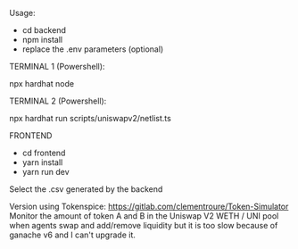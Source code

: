  Usage:

 - cd backend
 - npm install
 - replace the .env parameters (optional)

 TERMINAL 1 (Powershell):

 npx hardhat node

 TERMINAL 2 (Powershell):

 npx hardhat run scripts/uniswapv2/netlist.ts


 FRONTEND

 - cd frontend
 - yarn install
 - yarn run dev

 Select the .csv generated by the backend
 

 Version using Tokenspice: https://gitlab.com/clementroure/Token-Simulator
 Monitor the amount of token A and B in the Uniswap V2 WETH / UNI pool when agents swap and add/remove liquidity
 but it is too slow because of ganache v6 and I can't upgrade it.
